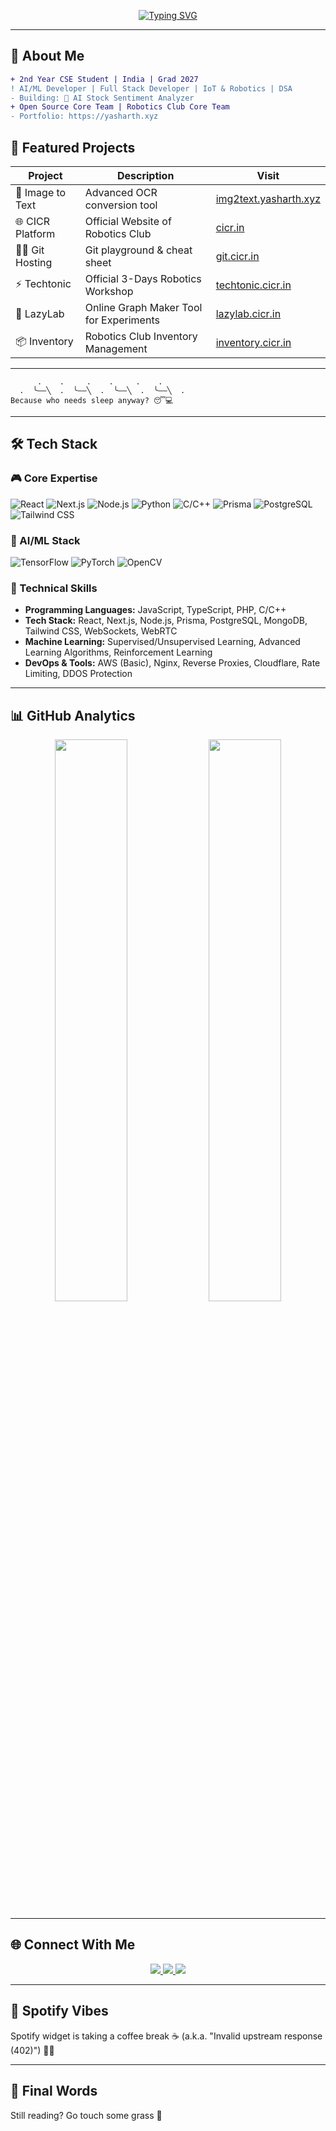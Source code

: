 <p align="center">
  <a href="https://yasharth.xyz" target="_blank">
    <img src="https://readme-typing-svg.demolab.com?font=Fira+Code&size=30&duration=2800&pause=1000&color=7A3FF7&center=true&vCenter=true&width=600&lines=Hey+there!+%F0%9F%91%8B;I'm+%E1%9B%89%E1%9C%AD%EA%9E%B2%F0%9D%94%A6%F0%9D%95%98%F0%9D%95%9A%F0%9D%95%96+%F0%9F%97%9E%EF%B8%8F;AI+Enthusiast+%26+Full+Stack+Developer;Building+the+Future+with+Code+%F0%9F%9A%80" alt="Typing SVG" />
  </a>
</p>

---

## 🚀 About Me  

```diff
+ 2nd Year CSE Student | India | Grad 2027
! AI/ML Developer | Full Stack Developer | IoT & Robotics | DSA
- Building: 🤖 AI Stock Sentiment Analyzer
+ Open Source Core Team | Robotics Club Core Team
- Portfolio: https://yasharth.xyz
```

## 🌟 Featured Projects

<div align="center">

| Project | Description | Visit |
|---------|------------|-------|
| 🎨 Image to Text | Advanced OCR conversion tool | [img2text.yasharth.xyz](https://img2text.yasharth.xyz) |
| 🌐 CICR Platform | Official Website of Robotics Club | [cicr.in](https://cicr.in) |
| 👨‍💻 Git Hosting | Git playground & cheat sheet | [git.cicr.in](https://git.cicr.in) |
| ⚡ Techtonic | Official 3-Days Robotics Workshop | [techtonic.cicr.in](https://techtonic.cicr.in) |
| 🧠 LazyLab | Online Graph Maker Tool for Experiments | [lazylab.cicr.in](https://lazylab.cicr.in) |
| 📦 Inventory | Robotics Club Inventory Management | [inventory.cicr.in](https://inventory.cicr.in) |
</div>

---

```ascii
      .    .     .    .     .    .
  .  ╰——╲  .  ╰——╲  .  ╰——╲  .  ╰——╲  .
Because who needs sleep anyway? 😴💻
```

---

## 🛠️ Tech Stack

### 🎮 Core Expertise
<p align="left">  
  <img alt="React" src="https://img.shields.io/badge/react-%2320232a.svg?style=for-the-badge&logo=react&logoColor=%2361DAFB"/>
  <img alt="Next.js" src="https://img.shields.io/badge/Next-black?style=for-the-badge&logo=next.js&logoColor=white"/>
  <img alt="Node.js" src="https://img.shields.io/badge/node.js-6DA55F?style=for-the-badge&logo=node.js&logoColor=white"/>
  <img alt="Python" src="https://img.shields.io/badge/python-3670A0?style=for-the-badge&logo=python&logoColor=ffdd54"/>
  <img alt="C/C++" src="https://img.shields.io/badge/C%2FC++-00599C?style=for-the-badge&logo=c%2B%2B&logoColor=white"/>
  <img alt="Prisma" src="https://img.shields.io/badge/Prisma-3982CE?style=for-the-badge&logo=prisma&logoColor=white"/>
  <img alt="PostgreSQL" src="https://img.shields.io/badge/PostgreSQL-336791?style=for-the-badge&logo=postgresql&logoColor=white"/>
  <img alt="Tailwind CSS" src="https://img.shields.io/badge/TailwindCSS-38B2AC?style=for-the-badge&logo=tailwind-css&logoColor=white"/>
</p>

### 🧠 AI/ML Stack
<p align="left">
  <img alt="TensorFlow" src="https://img.shields.io/badge/TensorFlow-FF6F00?style=for-the-badge&logo=tensorflow&logoColor=white"/>
  <img alt="PyTorch" src="https://img.shields.io/badge/PyTorch-EE4C2C?style=for-the-badge&logo=pytorch&logoColor=white"/>
  <img alt="OpenCV" src="https://img.shields.io/badge/OpenCV-27338e?style=for-the-badge&logo=OpenCV&logoColor=white"/>
</p>


### 🔧 Technical Skills
- **Programming Languages:** JavaScript, TypeScript, PHP, C/C++
- **Tech Stack:** React, Next.js, Node.js, Prisma, PostgreSQL, MongoDB, Tailwind CSS, WebSockets, WebRTC
- **Machine Learning:** Supervised/Unsupervised Learning, Advanced Learning Algorithms, Reinforcement Learning
- **DevOps & Tools:** AWS (Basic), Nginx, Reverse Proxies, Cloudflare, Rate Limiting, DDOS Protection


---

## 📊 GitHub Analytics
<div align="center">
  <img width="48%" src="https://github-readme-stats.vercel.app/api?username=yasharth-0910&show_icons=true&theme=radical&hide_border=true" />
  <img width="48%" src="https://github-readme-streak-stats.herokuapp.com/?user=yasharth-0910&theme=radical&hide_border=true" />
</div>

---

## 🌐 Connect With Me
<p align="center">
  <a href="https://yasharth.xyz"> <img src="https://img.shields.io/badge/Portfolio-000000?style=for-the-badge&logo=About.me&logoColor=white"/> </a>
  <a href="https://linkedin.com/in/yasharth-singh-b2493b284/"> <img src="https://img.shields.io/badge/LinkedIn-0077B5?style=for-the-badge&logo=linkedin&logoColor=white"/> </a>
  <a href="https://twitter.com/yash_mera_naam"> <img src="https://img.shields.io/badge/Twitter-1DA1F2?style=for-the-badge&logo=twitter&logoColor=white"/> </a>
</p>

---

## 🎵 Spotify Vibes
Spotify widget is taking a coffee break ☕ (a.k.a. "Invalid upstream response (402)") 🤷‍♂️

---

## 🏁 Final Words
Still reading? Go touch some grass 🌿
